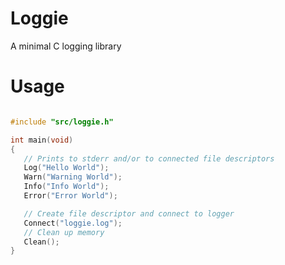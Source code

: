 # Loggie

A minimal C logging library

# Usage

```c

#include "src/loggie.h"

int main(void)
{
   // Prints to stderr and/or to connected file descriptors
   Log("Hello World");
   Warn("Warning World");
   Info("Info World");
   Error("Error World");

   // Create file descriptor and connect to logger
   Connect("loggie.log");
   // Clean up memory
   Clean();
}

```
